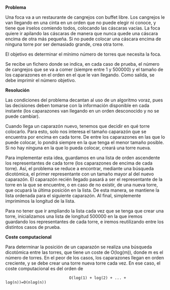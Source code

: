 **Problema**

Una foca va a un restaurante de cangrejos con buffet libre. 
Los cangrejos le van llegando en una cinta en un orden que no puede elegir ni conoce, y
tiene que írselos comiendo todos, colocando las cáscaras vacías.
La foca quiere ir apilando las cáscaras de manera que nunca quede una cáscara encima de
otra más pequeña. Si no puede colocar una cáscara encima de ninguna torre por ser 
demasiado grande, crea otra torre.

El objetivo es determinar el mínimo número de torres que necesita la foca.

Se recibe un fichero donde se indica, en cada caso de prueba, el número de cangrejos
que se va a comer (siempre entre 1 y 500000) y el tamaño de los caparazones en el
orden en el que le van llegando. Como salida, se debe imprimir el número objetivo.

**Resolución**

Las condiciones del problema decantan al uso de un algoritmo voraz, pues las decisiones
deben tomarse con la información disponible en cada instante (los caparazones van
llegando en un orden desconocido y no se puede cambiar).

Cuando llega un caparazón nuevo, tenemos que decidir en qué torre colocarlo. Para esto,
solo nos interesa el tamaño caparazón que se encuentra por encima en cada torre. De
entre los caparazones en las que lo puede colocar, lo pondrá siempre en la que tenga 
el menor tamaño posible. Si no hay ninguna en la que lo pueda colocar, creará una 
torre nueva.

Para implementar esta idea, guardamos en una lista de orden ascendente los representantes
de cada torre (los caparazones de encima de cada torre). Así, el problema se reduce a
encontrar, mediante una búsqueda dicotómica, el primer representante con un tamaño mayor
al del nuevo caparazón. El caparazón recién llegado pasará a ser el representante de
la torre en la que se encuentre, o en caso de no existir, de una nueva torre, que
ocupará la última posición en la lista. De esta manera, se mantiene la lista ordenada
para el siguiente caparazón. Al final, simplemente imprimimos la longitud de la lista.

Para no tener que ir ampliando la lista cada vez que se tenga que crear una torre, 
inicializamos una lista de longitud 500000 en la que iremos guardando los
representantes de cada torre, e iremos reutilizando entre los distintos casos de prueba.

**Coste computacional**

Para determinar la posición de un caparazón se realiza una búsqueda dicotómica entre
las torres, que tiene un coste de O(log(m)), donde m es el número de torres. En el peor
de los casos, los caparazones llegan en orden creciente, y se debe crear una torre
nueva torre cada vez. En ese caso, el coste computacional es del orden de

                                O(log(1) + log(2) + ... + log(n))=O(nlog(n))

